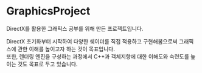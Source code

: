 # GraphicsProject
DirectX를 활용한 그래픽스 공부를 위해 만든 프로젝트입니다.

DirectX 초기화부터 시작하여 다양한 쉐이더를 직접 적용하고 구현해봄으로써 그래픽스에 관한 이해를 높이고자 하는 것이 목표입니다.<br/>
또한, 렌더링 엔진을 구성하는 과정에서 C++과 객체지향에 대한 이해도와 숙련도를 높이는 것도 목표로 두고 있습니다.
